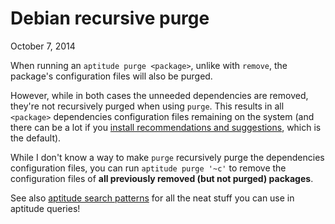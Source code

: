 Debian recursive purge
======================
October 7, 2014

When running an `aptitude purge <package>`, unlike with `remove`, the
package's configuration files will also be purged.

However, while in both cases the unneeded dependencies are removed,
they're not recursively purged when using `purge`. This results in all
`<package>` dependencies configuration files remaining on the system
(and there can be a lot if you [install recommendations and suggestions][clean],
which is the default).

[clean]: ../../2014/09/keeping-debian-clean-and-minimal.md

While I don't know a way to make `purge` recursively purge the
dependencies configuration files, you can run `aptitude purge '~c'` to
remove the configuration files of **all previously removed (but not
purged) packages**.

See also [aptitude search patterns][search] for all the neat stuff
you can use in aptitude queries!

[search]: https://aptitude.alioth.debian.org/doc/en/ch02s04s05.html
